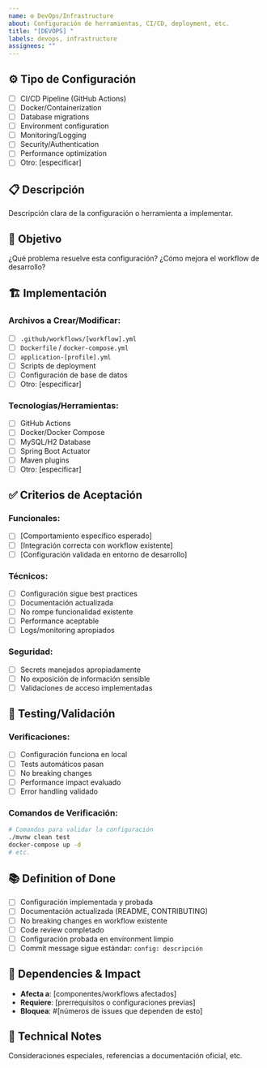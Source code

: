 ```yaml
---
name: ⚙️ DevOps/Infrastructure
about: Configuración de herramientas, CI/CD, deployment, etc.
title: "[DEVOPS] "
labels: devops, infrastructure
assignees: ""
---
```


## ⚙️ **Tipo de Configuración**

-   [ ] CI/CD Pipeline (GitHub Actions)
-   [ ] Docker/Containerization
-   [ ] Database migrations
-   [ ] Environment configuration
-   [ ] Monitoring/Logging
-   [ ] Security/Authentication
-   [ ] Performance optimization
-   [ ] Otro: [especificar]

## 📋 **Descripción**

Descripción clara de la configuración o herramienta a implementar.

## 🎯 **Objetivo**

¿Qué problema resuelve esta configuración? ¿Cómo mejora el workflow de desarrollo?

## 🏗️ **Implementación**

### Archivos a Crear/Modificar:

-   [ ] `.github/workflows/[workflow].yml`
-   [ ] `Dockerfile` / `docker-compose.yml`
-   [ ] `application-[profile].yml`
-   [ ] Scripts de deployment
-   [ ] Configuración de base de datos
-   [ ] Otro: [especificar]

### Tecnologías/Herramientas:

-   [ ] GitHub Actions
-   [ ] Docker/Docker Compose
-   [ ] MySQL/H2 Database
-   [ ] Spring Boot Actuator
-   [ ] Maven plugins
-   [ ] Otro: [especificar]

## ✅ **Criterios de Aceptación**

### Funcionales:

-   [ ] [Comportamiento específico esperado]
-   [ ] [Integración correcta con workflow existente]
-   [ ] [Configuración validada en entorno de desarrollo]

### Técnicos:

-   [ ] Configuración sigue best practices
-   [ ] Documentación actualizada
-   [ ] No rompe funcionalidad existente
-   [ ] Performance aceptable
-   [ ] Logs/monitoring apropiados

### Seguridad:

-   [ ] Secrets manejados apropiadamente
-   [ ] No exposición de información sensible
-   [ ] Validaciones de acceso implementadas

## 🧪 **Testing/Validación**

### Verificaciones:

-   [ ] Configuración funciona en local
-   [ ] Tests automáticos pasan
-   [ ] No breaking changes
-   [ ] Performance impact evaluado
-   [ ] Error handling validado

### Comandos de Verificación:

```bash
# Comandos para validar la configuración
./mvnw clean test
docker-compose up -d
# etc.
```

## 📚 **Definition of Done**

-   [ ] Configuración implementada y probada
-   [ ] Documentación actualizada (README, CONTRIBUTING)
-   [ ] No breaking changes en workflow existente
-   [ ] Code review completado
-   [ ] Configuración probada en environment limpio
-   [ ] Commit message sigue estándar: `config: descripción`

## 🔗 **Dependencies & Impact**

-   **Afecta a**: [componentes/workflows afectados]
-   **Requiere**: [prerrequisitos o configuraciones previas]
-   **Bloquea**: #[números de issues que dependen de esto]

## 📝 **Technical Notes**

Consideraciones especiales, referencias a documentación oficial, etc.

